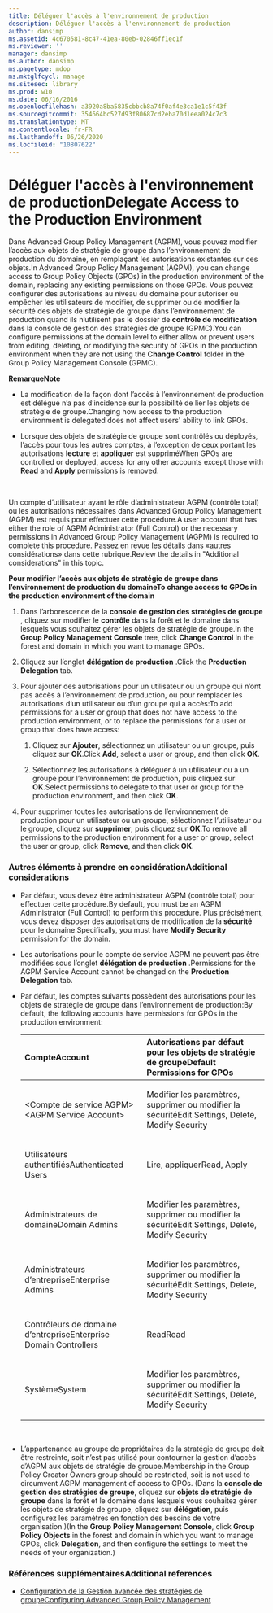 ```yaml
---
title: Déléguer l'accès à l'environnement de production
description: Déléguer l'accès à l'environnement de production
author: dansimp
ms.assetid: 4c670581-8c47-41ea-80eb-02846ff1ec1f
ms.reviewer: ''
manager: dansimp
ms.author: dansimp
ms.pagetype: mdop
ms.mktglfcycl: manage
ms.sitesec: library
ms.prod: w10
ms.date: 06/16/2016
ms.openlocfilehash: a3920a8ba5835cbbcb8a74f0af4e3ca1e1c5f43f
ms.sourcegitcommit: 354664bc527d93f80687cd2eba70d1eea024c7c3
ms.translationtype: MT
ms.contentlocale: fr-FR
ms.lasthandoff: 06/26/2020
ms.locfileid: "10807622"
---
```

# <span data-ttu-id="56d27-103">Déléguer l'accès à l'environnement de production</span><span class="sxs-lookup"><span data-stu-id="56d27-103">Delegate Access to the Production Environment</span></span>


<span data-ttu-id="56d27-104">Dans Advanced Group Policy Management (AGPM), vous pouvez modifier l’accès aux objets de stratégie de groupe dans l’environnement de production du domaine, en remplaçant les autorisations existantes sur ces objets.</span><span class="sxs-lookup"><span data-stu-id="56d27-104">In Advanced Group Policy Management (AGPM), you can change access to Group Policy Objects (GPOs) in the production environment of the domain, replacing any existing permissions on those GPOs.</span></span> <span data-ttu-id="56d27-105">Vous pouvez configurer des autorisations au niveau du domaine pour autoriser ou empêcher les utilisateurs de modifier, de supprimer ou de modifier la sécurité des objets de stratégie de groupe dans l’environnement de production quand ils n’utilisent pas le dossier de **contrôle de modification** dans la console de gestion des stratégies de groupe (GPMC).</span><span class="sxs-lookup"><span data-stu-id="56d27-105">You can configure permissions at the domain level to either allow or prevent users from editing, deleting, or modifying the security of GPOs in the production environment when they are not using the **Change Control** folder in the Group Policy Management Console (GPMC).</span></span>

**<span data-ttu-id="56d27-106">Remarque</span><span class="sxs-lookup"><span data-stu-id="56d27-106">Note</span></span>**  
-   <span data-ttu-id="56d27-107">La modification de la façon dont l’accès à l’environnement de production est délégué n’a pas d’incidence sur la possibilité de lier les objets de stratégie de groupe.</span><span class="sxs-lookup"><span data-stu-id="56d27-107">Changing how access to the production environment is delegated does not affect users' ability to link GPOs.</span></span>

-   <span data-ttu-id="56d27-108">Lorsque des objets de stratégie de groupe sont contrôlés ou déployés, l’accès pour tous les autres comptes, à l’exception de ceux portant les autorisations **lecture** et **appliquer** est supprimé</span><span class="sxs-lookup"><span data-stu-id="56d27-108">When GPOs are controlled or deployed, access for any other accounts except those with **Read** and **Apply** permissions is removed.</span></span>

 

<span data-ttu-id="56d27-109">Un compte d’utilisateur ayant le rôle d’administrateur AGPM (contrôle total) ou les autorisations nécessaires dans Advanced Group Policy Management (AGPM) est requis pour effectuer cette procédure.</span><span class="sxs-lookup"><span data-stu-id="56d27-109">A user account that has either the role of AGPM Administrator (Full Control) or the necessary permissions in Advanced Group Policy Management (AGPM) is required to complete this procedure.</span></span> <span data-ttu-id="56d27-110">Passez en revue les détails dans «autres considérations» dans cette rubrique.</span><span class="sxs-lookup"><span data-stu-id="56d27-110">Review the details in "Additional considerations" in this topic.</span></span>

**<span data-ttu-id="56d27-111">Pour modifier l’accès aux objets de stratégie de groupe dans l’environnement de production du domaine</span><span class="sxs-lookup"><span data-stu-id="56d27-111">To change access to GPOs in the production environment of the domain</span></span>**

1.  <span data-ttu-id="56d27-112">Dans l’arborescence de la **console de gestion des stratégies de groupe** , cliquez sur modifier le **contrôle** dans la forêt et le domaine dans lesquels vous souhaitez gérer les objets de stratégie de groupe.</span><span class="sxs-lookup"><span data-stu-id="56d27-112">In the **Group Policy Management Console** tree, click **Change Control** in the forest and domain in which you want to manage GPOs.</span></span>

2.  <span data-ttu-id="56d27-113">Cliquez sur l’onglet **délégation de production** .</span><span class="sxs-lookup"><span data-stu-id="56d27-113">Click the **Production Delegation** tab.</span></span>

3.  <span data-ttu-id="56d27-114">Pour ajouter des autorisations pour un utilisateur ou un groupe qui n’ont pas accès à l’environnement de production, ou pour remplacer les autorisations d’un utilisateur ou d’un groupe qui a accès:</span><span class="sxs-lookup"><span data-stu-id="56d27-114">To add permissions for a user or group that does not have access to the production environment, or to replace the permissions for a user or group that does have access:</span></span>

    1.  <span data-ttu-id="56d27-115">Cliquez sur **Ajouter**, sélectionnez un utilisateur ou un groupe, puis cliquez sur **OK**.</span><span class="sxs-lookup"><span data-stu-id="56d27-115">Click **Add**, select a user or group, and then click **OK**.</span></span>

    2.  <span data-ttu-id="56d27-116">Sélectionnez les autorisations à déléguer à un utilisateur ou à un groupe pour l’environnement de production, puis cliquez sur **OK**.</span><span class="sxs-lookup"><span data-stu-id="56d27-116">Select permissions to delegate to that user or group for the production environment, and then click **OK**.</span></span>

4.  <span data-ttu-id="56d27-117">Pour supprimer toutes les autorisations de l’environnement de production pour un utilisateur ou un groupe, sélectionnez l’utilisateur ou le groupe, cliquez sur **supprimer**, puis cliquez sur **OK**.</span><span class="sxs-lookup"><span data-stu-id="56d27-117">To remove all permissions to the production environment for a user or group, select the user or group, click **Remove**, and then click **OK**.</span></span>

### <span data-ttu-id="56d27-118">Autres éléments à prendre en considération</span><span class="sxs-lookup"><span data-stu-id="56d27-118">Additional considerations</span></span>

-   <span data-ttu-id="56d27-119">Par défaut, vous devez être administrateur AGPM (contrôle total) pour effectuer cette procédure.</span><span class="sxs-lookup"><span data-stu-id="56d27-119">By default, you must be an AGPM Administrator (Full Control) to perform this procedure.</span></span> <span data-ttu-id="56d27-120">Plus précisément, vous devez disposer des autorisations de modification de la **sécurité** pour le domaine.</span><span class="sxs-lookup"><span data-stu-id="56d27-120">Specifically, you must have **Modify Security** permission for the domain.</span></span>

-   <span data-ttu-id="56d27-121">Les autorisations pour le compte de service AGPM ne peuvent pas être modifiées sous l’onglet **délégation de production** .</span><span class="sxs-lookup"><span data-stu-id="56d27-121">Permissions for the AGPM Service Account cannot be changed on the **Production Delegation** tab.</span></span>

-   <span data-ttu-id="56d27-122">Par défaut, les comptes suivants possèdent des autorisations pour les objets de stratégie de groupe dans l’environnement de production:</span><span class="sxs-lookup"><span data-stu-id="56d27-122">By default, the following accounts have permissions for GPOs in the production environment:</span></span>

    <table>
    <colgroup>
    <col width="50%" />
    <col width="50%" />
    </colgroup>
    <thead>
    <tr class="header">
    <th align="left"><span data-ttu-id="56d27-123">Compte</span><span class="sxs-lookup"><span data-stu-id="56d27-123">Account</span></span></th>
    <th align="left"><span data-ttu-id="56d27-124">Autorisations par défaut pour les objets de stratégie de groupe</span><span class="sxs-lookup"><span data-stu-id="56d27-124">Default Permissions for GPOs</span></span></th>
    </tr>
    </thead>
    <tbody>
    <tr class="odd">
    <td align="left"><p><span data-ttu-id="56d27-125">&lt;Compte de service AGPM&gt;</span><span class="sxs-lookup"><span data-stu-id="56d27-125">&lt;AGPM Service Account&gt;</span></span></p></td>
    <td align="left"><p><span data-ttu-id="56d27-126">Modifier les paramètres, supprimer ou modifier la sécurité</span><span class="sxs-lookup"><span data-stu-id="56d27-126">Edit Settings, Delete, Modify Security</span></span></p></td>
    </tr>
    <tr class="even">
    <td align="left"><p><span data-ttu-id="56d27-127">Utilisateurs authentifiés</span><span class="sxs-lookup"><span data-stu-id="56d27-127">Authenticated Users</span></span></p></td>
    <td align="left"><p><span data-ttu-id="56d27-128">Lire, appliquer</span><span class="sxs-lookup"><span data-stu-id="56d27-128">Read, Apply</span></span></p></td>
    </tr>
    <tr class="odd">
    <td align="left"><p><span data-ttu-id="56d27-129">Administrateurs de domaine</span><span class="sxs-lookup"><span data-stu-id="56d27-129">Domain Admins</span></span></p></td>
    <td align="left"><p><span data-ttu-id="56d27-130">Modifier les paramètres, supprimer ou modifier la sécurité</span><span class="sxs-lookup"><span data-stu-id="56d27-130">Edit Settings, Delete, Modify Security</span></span></p></td>
    </tr>
    <tr class="even">
    <td align="left"><p><span data-ttu-id="56d27-131">Administrateurs d’entreprise</span><span class="sxs-lookup"><span data-stu-id="56d27-131">Enterprise Admins</span></span></p></td>
    <td align="left"><p><span data-ttu-id="56d27-132">Modifier les paramètres, supprimer ou modifier la sécurité</span><span class="sxs-lookup"><span data-stu-id="56d27-132">Edit Settings, Delete, Modify Security</span></span></p></td>
    </tr>
    <tr class="odd">
    <td align="left"><p><span data-ttu-id="56d27-133">Contrôleurs de domaine d’entreprise</span><span class="sxs-lookup"><span data-stu-id="56d27-133">Enterprise Domain Controllers</span></span></p></td>
    <td align="left"><p><span data-ttu-id="56d27-134">Read</span><span class="sxs-lookup"><span data-stu-id="56d27-134">Read</span></span></p></td>
    </tr>
    <tr class="even">
    <td align="left"><p><span data-ttu-id="56d27-135">Système</span><span class="sxs-lookup"><span data-stu-id="56d27-135">System</span></span></p></td>
    <td align="left"><p><span data-ttu-id="56d27-136">Modifier les paramètres, supprimer ou modifier la sécurité</span><span class="sxs-lookup"><span data-stu-id="56d27-136">Edit Settings, Delete, Modify Security</span></span></p></td>
    </tr>
    </tbody>
    </table>

     

-   <span data-ttu-id="56d27-137">L’appartenance au groupe de propriétaires de la stratégie de groupe doit être restreinte, soit n’est pas utilisé pour contourner la gestion d’accès d’AGPM aux objets de stratégie de groupe.</span><span class="sxs-lookup"><span data-stu-id="56d27-137">Membership in the Group Policy Creator Owners group should be restricted, soit is not used to circumvent AGPM management of access to GPOs.</span></span> <span data-ttu-id="56d27-138">(Dans la **console de gestion des stratégies de groupe**, cliquez sur **objets de stratégie de groupe** dans la forêt et le domaine dans lesquels vous souhaitez gérer les objets de stratégie de groupe, cliquez sur **délégation**, puis configurez les paramètres en fonction des besoins de votre organisation.)</span><span class="sxs-lookup"><span data-stu-id="56d27-138">(In the **Group Policy Management Console**, click **Group Policy Objects** in the forest and domain in which you want to manage GPOs, click **Delegation**, and then configure the settings to meet the needs of your organization.)</span></span>

### <span data-ttu-id="56d27-139">Références supplémentaires</span><span class="sxs-lookup"><span data-stu-id="56d27-139">Additional references</span></span>

-   [<span data-ttu-id="56d27-140">Configuration de la Gestion avancée des stratégies de groupe</span><span class="sxs-lookup"><span data-stu-id="56d27-140">Configuring Advanced Group Policy Management</span></span>](configuring-advanced-group-policy-management-agpm40.md)

 

 





